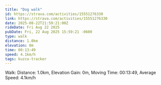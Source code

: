 ```yaml
---
title: "Dog walk"
id: https://strava.com/activities/15551276330
link: https://strava.com/activities/15551276330
date: 2025-08-22T21:59:21:00Z
rideDate: Fri Aug 22 2025
pubDate: Fri, 22 Aug 2025 15:59:21 -0600
type: walk
distance: 1.0km
elevation: 0m
time: 00:13:49
speed: 4.1km/h
tags: kuzco-tracker
---
```

Walk: Distance: 1.0km, Elevation Gain: 0m, Moving Time: 00:13:49, Average Speed: 4.1km/h